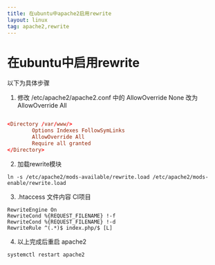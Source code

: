 ```yaml
---
title: 在ubuntu中apache2启用rewrite
layout: linux
tag: apache2,rewrite
---
```

# 在ubuntu中启用rewrite  

以下为具体步骤  

1. 修改 /etc/apache2/apache2.conf 中的 AllowOverride None 改为 AllowOverride All  
```conf

<Directory /var/www/>
        Options Indexes FollowSymLinks
        AllowOverride All
        Require all granted
</Directory>
```

2. 加载rewrite模块  
```
ln -s /etc/apache2/mods-available/rewrite.load /etc/apache2/mods-enable/rewrite.load
```

3. .htaccess 文件内容 CI项目  
```
RewriteEngine On
RewriteCond %{REQUEST_FILENAME} !-f
RewriteCond %{REQUEST_FILENAME} !-d
RewriteRule ^(.*)$ index.php/$ [L]
```

4. 以上完成后重启 apache2  
```
systemctl restart apache2
```
